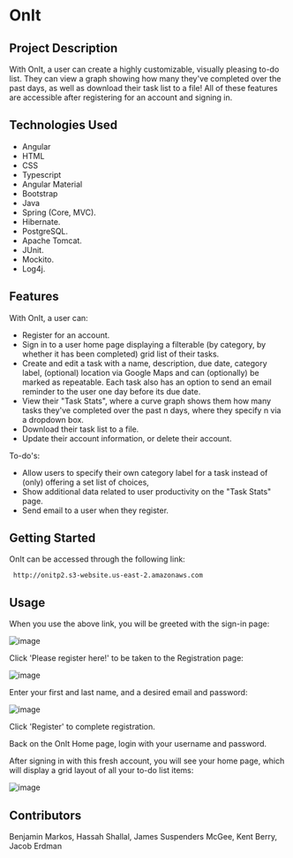 # OnIt

## Project Description

With OnIt, a user can create a highly customizable, visually pleasing to-do list. They can view a graph showing how many they've completed over the past <number specified by user> days, as well as download their task list to a file! All of these features are accessible after registering for an account and signing in.

## Technologies Used
* Angular
* HTML
* CSS
* Typescript
* Angular Material
* Bootstrap
* Java
* Spring (Core, MVC).
* Hibernate.
* PostgreSQL.
* Apache Tomcat.
* JUnit.
* Mockito.
* Log4j.
  
## Features
With OnIt, a user can:

* Register for an account.
* Sign in to a user home page displaying a filterable (by category, by whether it has been completed) grid list of their tasks.
* Create and edit a task with a name, description, due date, category label, (optional) location via Google Maps and can (optionally) be marked as repeatable. 
  Each task also has an option to send an email reminder to the user one day before its due date.
* View their "Task Stats", where a curve graph shows them how many tasks they've completed over the past n days, where they specify n via a dropdown box.
* Download their task list to a file.
* Update their account information, or delete their account.

To-do's:
* Allow users to specify their own category label for a task instead of (only) offering a set list of choices,
* Show additional data related to user productivity on the "Task Stats" page.
* Send email to a user when they register.

## Getting Started

OnIt can be accessed through the following link:
  
     http://onitp2.s3-website.us-east-2.amazonaws.com


## Usage

When you use the above link, you will be greeted with the sign-in page:
  
![image](https://user-images.githubusercontent.com/47725693/119705691-ab780d00-be1e-11eb-87f8-41f8438d613e.png)




Click 'Please register here!' to be taken to the Registration page:

![image](https://user-images.githubusercontent.com/47725693/119705748-bdf24680-be1e-11eb-8229-a2d1755e4d6f.png)



Enter your first and last name, and a desired email and password:

![image](https://user-images.githubusercontent.com/47725693/119705864-e24e2300-be1e-11eb-9c77-0d41581bcdb8.png)

Click 'Register' to complete registration.

Back on the OnIt Home page, login with your username and password.

After signing in with this fresh account, you will see your home page, which will display a grid layout of all your to-do list items:
  
![image](https://user-images.githubusercontent.com/47725693/119706042-16294880-be1f-11eb-9a0f-236f474e5af7.png)







## Contributors
Benjamin Markos, Hassah Shallal, James Suspenders McGee, Kent Berry, Jacob Erdman
   
